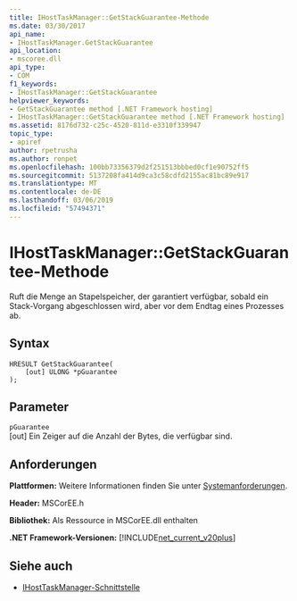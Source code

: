 ```yaml
---
title: IHostTaskManager::GetStackGuarantee-Methode
ms.date: 03/30/2017
api_name:
- IHostTaskManager.GetStackGuarantee
api_location:
- mscoree.dll
api_type:
- COM
f1_keywords:
- IHostTaskManager::GetStackGuarantee
helpviewer_keywords:
- GetStackGuarantee method [.NET Framework hosting]
- IHostTaskManager::GetStackGuarantee method [.NET Framework hosting]
ms.assetid: 8176d732-c25c-4520-811d-e3310f339947
topic_type:
- apiref
author: rpetrusha
ms.author: ronpet
ms.openlocfilehash: 100bb73356379d2f251513bbbed0cf1e90752ff5
ms.sourcegitcommit: 5137208fa414d9ca3c58cdfd2155ac81bc89e917
ms.translationtype: MT
ms.contentlocale: de-DE
ms.lasthandoff: 03/06/2019
ms.locfileid: "57494371"
---
```

# <a name="ihosttaskmanagergetstackguarantee-method"></a>IHostTaskManager::GetStackGuarantee-Methode
Ruft die Menge an Stapelspeicher, der garantiert verfügbar, sobald ein Stack-Vorgang abgeschlossen wird, aber vor dem Endtag eines Prozesses ab.  
  
## <a name="syntax"></a>Syntax  
  
```  
HRESULT GetStackGuarantee(  
    [out] ULONG *pGuarantee  
);  
```  
  
## <a name="parameters"></a>Parameter  
 `pGuarantee`  
 [out] Ein Zeiger auf die Anzahl der Bytes, die verfügbar sind.  
  
## <a name="requirements"></a>Anforderungen  
 **Plattformen:** Weitere Informationen finden Sie unter [Systemanforderungen](../../../../docs/framework/get-started/system-requirements.md).  
  
 **Header:** MSCorEE.h  
  
 **Bibliothek:** Als Ressource in MSCorEE.dll enthalten  
  
 **.NET Framework-Versionen:** [!INCLUDE[net_current_v20plus](../../../../includes/net-current-v20plus-md.md)]  
  
## <a name="see-also"></a>Siehe auch
- [IHostTaskManager-Schnittstelle](../../../../docs/framework/unmanaged-api/hosting/ihosttaskmanager-interface.md)
